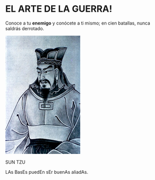 # EL ARTE DE LA GUERRA!

Conoce a tu **enemigo** y conócete a ti mismo; en cien batallas, nunca saldrás derrotado.

![Alt text](SUNTZU.png)

SUN TZU






LAs BasEs puedEn sEr buenAs aliadAs.
